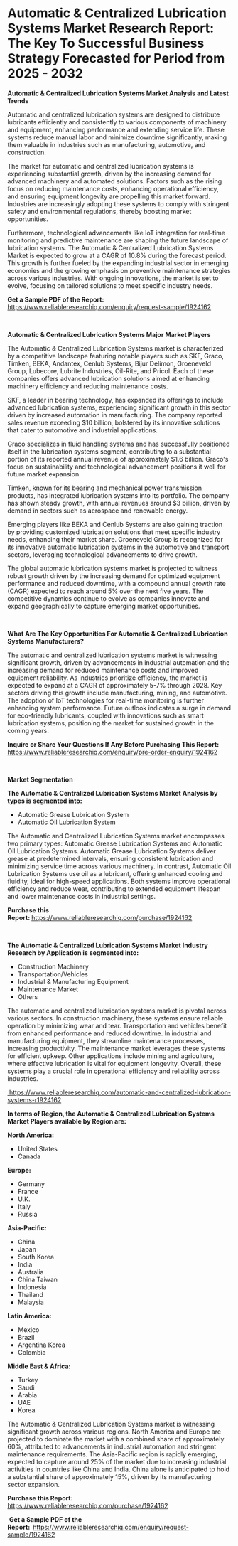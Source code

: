 <p><h1>Automatic & Centralized Lubrication Systems Market Research Report: The Key To Successful Business Strategy Forecasted for Period from 2025 - 2032</h1></p><p><strong>Automatic & Centralized Lubrication Systems Market Analysis and Latest Trends</strong></p>
<p><p>Automatic and centralized lubrication systems are designed to distribute lubricants efficiently and consistently to various components of machinery and equipment, enhancing performance and extending service life. These systems reduce manual labor and minimize downtime significantly, making them valuable in industries such as manufacturing, automotive, and construction.</p><p>The market for automatic and centralized lubrication systems is experiencing substantial growth, driven by the increasing demand for advanced machinery and automated solutions. Factors such as the rising focus on reducing maintenance costs, enhancing operational efficiency, and ensuring equipment longevity are propelling this market forward. Industries are increasingly adopting these systems to comply with stringent safety and environmental regulations, thereby boosting market opportunities.</p><p>Furthermore, technological advancements like IoT integration for real-time monitoring and predictive maintenance are shaping the future landscape of lubrication systems. The Automatic & Centralized Lubrication Systems Market is expected to grow at a CAGR of 10.8% during the forecast period. This growth is further fueled by the expanding industrial sector in emerging economies and the growing emphasis on preventive maintenance strategies across various industries. With ongoing innovations, the market is set to evolve, focusing on tailored solutions to meet specific industry needs.</p></p>
<p><strong>Get a Sample PDF of the Report:&nbsp;</strong> <a href="https://www.reliableresearchiq.com/enquiry/request-sample/1924162?utm_campaign=3524&utm_medium=2&utm_source=Github&utm_content=ia&utm_term=12042025&utm_id=automatic-centralized-lubrication-systems">https://www.reliableresearchiq.com/enquiry/request-sample/1924162</a></p>
<p>&nbsp;</p>
<p><strong>Automatic & Centralized Lubrication Systems Major Market Players</strong></p>
<p><p>The Automatic & Centralized Lubrication Systems market is characterized by a competitive landscape featuring notable players such as SKF, Graco, Timken, BEKA, Andantex, Cenlub Systems, Bijur Delimon, Groeneveld Group, Lubecore, Lubrite Industries, Oil-Rite, and Pricol. Each of these companies offers advanced lubrication solutions aimed at enhancing machinery efficiency and reducing maintenance costs.</p><p>SKF, a leader in bearing technology, has expanded its offerings to include advanced lubrication systems, experiencing significant growth in this sector driven by increased automation in manufacturing. The company reported sales revenue exceeding $10 billion, bolstered by its innovative solutions that cater to automotive and industrial applications.</p><p>Graco specializes in fluid handling systems and has successfully positioned itself in the lubrication systems segment, contributing to a substantial portion of its reported annual revenue of approximately $1.6 billion. Graco's focus on sustainability and technological advancement positions it well for future market expansion.</p><p>Timken, known for its bearing and mechanical power transmission products, has integrated lubrication systems into its portfolio. The company has shown steady growth, with annual revenues around $3 billion, driven by demand in sectors such as aerospace and renewable energy. </p><p>Emerging players like BEKA and Cenlub Systems are also gaining traction by providing customized lubrication solutions that meet specific industry needs, enhancing their market share. Groeneveld Group is recognized for its innovative automatic lubrication systems in the automotive and transport sectors, leveraging technological advancements to drive growth.</p><p>The global automatic lubrication systems market is projected to witness robust growth driven by the increasing demand for optimized equipment performance and reduced downtime, with a compound annual growth rate (CAGR) expected to reach around 5% over the next five years. The competitive dynamics continue to evolve as companies innovate and expand geographically to capture emerging market opportunities.</p></p>
<p>&nbsp;</p>
<p><strong>What Are The Key Opportunities For Automatic & Centralized Lubrication Systems Manufacturers?</strong></p>
<p><p>The automatic and centralized lubrication systems market is witnessing significant growth, driven by advancements in industrial automation and the increasing demand for reduced maintenance costs and improved equipment reliability. As industries prioritize efficiency, the market is expected to expand at a CAGR of approximately 5-7% through 2028. Key sectors driving this growth include manufacturing, mining, and automotive. The adoption of IoT technologies for real-time monitoring is further enhancing system performance. Future outlook indicates a surge in demand for eco-friendly lubricants, coupled with innovations such as smart lubrication systems, positioning the market for sustained growth in the coming years.</p></p>
<p><strong>Inquire or Share Your Questions If Any Before Purchasing This Report:</strong> <a href="https://www.reliableresearchiq.com/enquiry/pre-order-enquiry/1924162?utm_campaign=3524&utm_medium=2&utm_source=Github&utm_content=ia&utm_term=12042025&utm_id=automatic-centralized-lubrication-systems">https://www.reliableresearchiq.com/enquiry/pre-order-enquiry/1924162</a></p>
<p>&nbsp;</p>
<p><strong>Market Segmentation</strong></p>
<p><strong>The Automatic & Centralized Lubrication Systems Market Analysis by types is segmented into:</strong></p>
<p><ul><li>Automatic Grease Lubrication System</li><li>Automatic Oil Lubrication System</li></ul></p>
<p><p>The Automatic and Centralized Lubrication Systems market encompasses two primary types: Automatic Grease Lubrication Systems and Automatic Oil Lubrication Systems. Automatic Grease Lubrication Systems deliver grease at predetermined intervals, ensuring consistent lubrication and minimizing service time across various machinery. In contrast, Automatic Oil Lubrication Systems use oil as a lubricant, offering enhanced cooling and fluidity, ideal for high-speed applications. Both systems improve operational efficiency and reduce wear, contributing to extended equipment lifespan and lower maintenance costs in industrial settings.</p></p>
<p><strong>Purchase this Report:&nbsp;</strong><a href="https://www.reliableresearchiq.com/purchase/1924162?utm_campaign=3524&utm_medium=2&utm_source=Github&utm_content=ia&utm_term=12042025&utm_id=automatic-centralized-lubrication-systems">https://www.reliableresearchiq.com/purchase/1924162</a></p>
<p>&nbsp;</p>
<p><strong>The Automatic & Centralized Lubrication Systems Market Industry Research by Application is segmented into:</strong></p>
<p><ul><li>Construction Machinery</li><li>Transportation/Vehicles</li><li>Industrial & Manufacturing Equipment</li><li>Maintenance Market</li><li>Others</li></ul></p>
<p><p>The automatic and centralized lubrication systems market is pivotal across various sectors. In construction machinery, these systems ensure reliable operation by minimizing wear and tear. Transportation and vehicles benefit from enhanced performance and reduced downtime. In industrial and manufacturing equipment, they streamline maintenance processes, increasing productivity. The maintenance market leverages these systems for efficient upkeep. Other applications include mining and agriculture, where effective lubrication is vital for equipment longevity. Overall, these systems play a crucial role in operational efficiency and reliability across industries.</p></p>
<p><a href="https://www.reliableresearchiq.com/automatic-and-centralized-lubrication-systems-r1924162?utm_campaign=3524&utm_medium=2&utm_source=Github&utm_content=ia&utm_term=12042025&utm_id=automatic-centralized-lubrication-systems">&nbsp;https://www.reliableresearchiq.com/automatic-and-centralized-lubrication-systems-r1924162</a></p>
<p><strong>In terms of Region, the Automatic & Centralized Lubrication Systems Market Players available by Region are:</strong></p>
<p>
    <p> <strong> North America: </strong>
        <ul>
            <li>United States</li>
            <li>Canada</li>
        </ul>
        </p> 
    <p> <strong> Europe: </strong>
        <ul>
            <li>Germany</li>
            <li>France</li>
            <li>U.K.</li>
            <li>Italy</li>
            <li>Russia</li>
        </ul>
        </p> 
    <p> <strong> Asia-Pacific: </strong>
        <ul>
            <li>China</li>
            <li>Japan</li>
            <li>South Korea</li>
            <li>India</li>
            <li>Australia</li>
            <li>China Taiwan</li>
            <li>Indonesia</li>
            <li>Thailand</li>
            <li>Malaysia</li>
        </ul>
        </p> 
    <p> <strong> Latin America: </strong>
        <ul>
            <li>Mexico</li>
            <li>Brazil</li>
            <li>Argentina Korea</li>
            <li>Colombia</li>
        </ul>
        </p> 
    <p> <strong> Middle East & Africa: </strong>
        <ul>
            <li>Turkey</li>
            <li>Saudi</li>
            <li>Arabia</li>
            <li>UAE</li>
            <li>Korea</li>
        </ul>
    </p>
    </p>
<p><p>The Automatic & Centralized Lubrication Systems market is witnessing significant growth across various regions. North America and Europe are projected to dominate the market with a combined share of approximately 60%, attributed to advancements in industrial automation and stringent maintenance requirements. The Asia-Pacific region is rapidly emerging, expected to capture around 25% of the market due to increasing industrial activities in countries like China and India. China alone is anticipated to hold a substantial share of approximately 15%, driven by its manufacturing sector expansion.</p></p>
<p><strong>Purchase this Report: </strong><a href="https://www.reliableresearchiq.com/purchase/1924162?utm_campaign=3524&utm_medium=2&utm_source=Github&utm_content=ia&utm_term=12042025&utm_id=automatic-centralized-lubrication-systems">https://www.reliableresearchiq.com/purchase/1924162</a></p>
<p>&nbsp;<strong>Get a Sample PDF of the Report:&nbsp;&nbsp;</strong><a href="https://www.reliableresearchiq.com/enquiry/request-sample/1924162?utm_campaign=3524&utm_medium=2&utm_source=Github&utm_content=ia&utm_term=12042025&utm_id=automatic-centralized-lubrication-systems">https://www.reliableresearchiq.com/enquiry/request-sample/1924162</a></p>
<p><strong></strong></p>
<p><p></p><p></p><p></p></p>